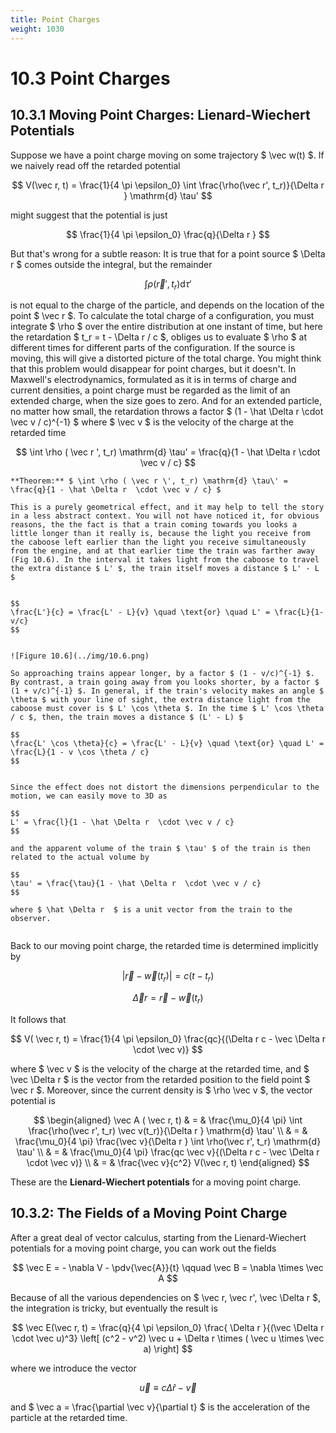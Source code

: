 ```yaml
---
title: Point Charges
weight: 1030
---
```


# 10.3 Point Charges

## 10.3.1 Moving Point Charges: Lienard-Wiechert Potentials

Suppose we have a point charge moving on some trajectory $ \vec w(t) $. If we naively read off the retarded potential


$$
V(\vec r, t) = \frac{1}{4 \pi \epsilon_0} \int \frac{\rho(\vec r', t_r)}{\Delta r } \mathrm{d} \tau'
$$


might suggest that the potential is just

$$
\frac{1}{4 \pi \epsilon_0} \frac{q}{\Delta r }
$$


But that's wrong for a subtle reason: It is true that for a point source $ \Delta r  $  comes outside the integral, but the remainder


$$
\int \rho(\vec r', t_r) \mathrm{d} \tau'
$$


is not equal to the charge of the particle, and depends on the location of the point $ \vec r $. To calculate the total charge of a configuration, you must integrate $ \rho $ over the entire distribution at one instant of time, but here the retardation $ t_r = t - \Delta r  / c $, obliges us to evaluate $ \rho $ at different times for different parts of the configuration. If the source is moving, this will give a distorted picture of the total charge. You might think that this problem would disappear for point charges, but it doesn't. In Maxwell's electrodynamics, formulated as it is in terms of charge and current densities, a point charge must be regarded as the limit of an extended charge, when the size goes to zero. And for an extended particle, no matter how small, the retardation throws a factor $ (1 - \hat \Delta r  \cdot \vec v / c)^{-1} $ where $ \vec v $ is the velocity of the charge at the retarded time


$$
\int \rho ( \vec r ', t_r) \mathrm{d} \tau' = \frac{q}{1 - \hat \Delta r  \cdot \vec v / c}
$$

```{tip}
**Theorem:** $ \int \rho ( \vec r \', t_r) \mathrm{d} \tau\' = \frac{q}{1 - \hat \Delta r  \cdot \vec v / c} $

This is a purely geometrical effect, and it may help to tell the story in a less abstract context. You will not have noticed it, for obvious reasons, the the fact is that a train coming towards you looks a little longer than it really is, because the light you receive from the caboose left earlier than the light you receive simultaneously from the engine, and at that earlier time the train was farther away (Fig 10.6). In the interval it takes light from the caboose to travel the extra distance $ L' $, the train itself moves a distance $ L' - L $


$$
\frac{L'}{c} = \frac{L' - L}{v} \quad \text{or} \quad L' = \frac{L}{1-v/c} 
$$


![Figure 10.6](../img/10.6.png)

So approaching trains appear longer, by a factor $ (1 - v/c)^{-1} $. By contrast, a train going away from you looks shorter, by a factor $ (1 + v/c)^{-1} $. In general, if the train's velocity makes an angle $ \theta $ with your line of sight, the extra distance light from the caboose must cover is $ L' \cos \theta $. In the time $ L' \cos \theta / c $, then, the train moves a distance $ (L' - L) $

$$
\frac{L' \cos \theta}{c} = \frac{L' - L}{v} \quad \text{or} \quad L' = \frac{L}{1 - v \cos \theta / c} 
$$


Since the effect does not distort the dimensions perpendicular to the motion, we can easily move to 3D as

$$
L' = \frac{l}{1 - \hat \Delta r  \cdot \vec v / c} 
$$

and the apparent volume of the train $ \tau' $ of the train is then related to the actual volume by

$$
\tau' = \frac{\tau}{1 - \hat \Delta r  \cdot \vec v / c} 
$$

where $ \hat \Delta r  $ is a unit vector from the train to the observer.


```


Back to our moving point charge, the retarded time is determined implicitly by

$$
| \vec r - \vec w(t_r)| = c(t - t_r)
$$


$$
\vec \Delta r  = \vec r - \vec w(t_r)
$$


It follows that

$$
V( \vec r, t) = \frac{1}{4 \pi \epsilon_0} \frac{qc}{(\Delta r  c - \vec \Delta r  \cdot \vec v)}
$$

where $  \vec v $ is the velocity of the charge at the retarded time, and $ \vec \Delta r  $ is the vector from the retarded position to the field point $ \vec r $. Moreover, since the current density is $ \rho \vec v $, the vector potential is

$$
\begin{aligned}
\vec A ( \vec r, t) & = & \frac{\mu_0}{4 \pi} \int \frac{\rho(\vec r', t_r) \vec v(t_r)}{\Delta r } \mathrm{d} \tau' \\
 & = & \frac{\mu_0}{4 \pi} \frac{\vec v}{\Delta r } \int \rho(\vec r', t_r) \mathrm{d} \tau' \\
 & = & \frac{\mu_0}{4 \pi} \frac{qc \vec v}{(\Delta r  c - \vec \Delta r  \cdot \vec v)} \\
 & = & \frac{\vec v}{c^2} V(\vec r, t)
\end{aligned}
$$


These are the __Lienard-Wiechert potentials__ for a moving point charge.

## 10.3.2: The Fields of a Moving Point Charge

After a great deal of vector calculus, starting from the Lienard-Wiechert potentials for a moving point charge, you can work out the fields


$$
\vec E = - \nabla  V - \pdv{\vec{A}}{t} \qquad \vec B = \nabla \times  \vec A
$$


Because of all the various dependencies on $ \vec r, \vec r', \vec \Delta r  $, the integration is tricky, but eventually the result is


$$
\vec E(\vec r, t) = \frac{q}{4 \pi \epsilon_0} \frac{ \Delta r }{(\vec \Delta r  \cdot \vec u)^3} \left[ (c^2 - v^2) \vec u + \Delta r  \times ( \vec u \times \vec a) \right]
$$


where we introduce the vector

$$
\vec u \equiv c \hat \Delta r  - \vec v
$$


and $ \vec a = \frac{\partial \vec v}{\partial t} $ is the acceleration of the particle at the retarded time.

